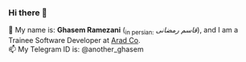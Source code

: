 ### Hi there 👋

💬 My name is: **Ghasem Ramezani** (<sub>in persian:</sub> *قاسم رمضانی*), and I am a Trainee Software Developer at [Arad Co](http://aradtechs.com/).  
📫 My Telegram ID is: @another_ghasem

<!--
**mg-ramezani/mg-ramezani** is a ✨ _special_ ✨ repository because its `README.md` (this file) appears on your GitHub profile.

Here are some ideas to get you started:

- 🔭 I’m currently working on ...
- 🌱 I’m currently learning ...
- 👯 I’m looking to collaborate on ...
- 🤔 I’m looking for help with ...
- 💬 Ask me about ...
- 📫 How to reach me: ...
- 😄 Pronouns: ...
- ⚡ Fun fact: ...
-->
